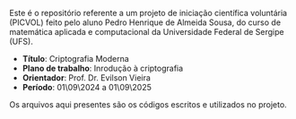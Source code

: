   Este é o repositório referente a um projeto de iniciação científica voluntária (PICVOL) feito pelo aluno Pedro Henrique de Almeida Sousa, do curso de matemática aplicada e computacional da Universidade Federal de Sergipe (UFS).

  - **Título**: Criptografia Moderna
  - **Plano de trabalho**: Inrodução à criptografia
  - **Orientador**: Prof. Dr. Evilson Vieira
  - **Período**: 01\09\2024 a 01\09\2025

  Os arquivos aqui presentes são os códigos escritos e utilizados no projeto.
